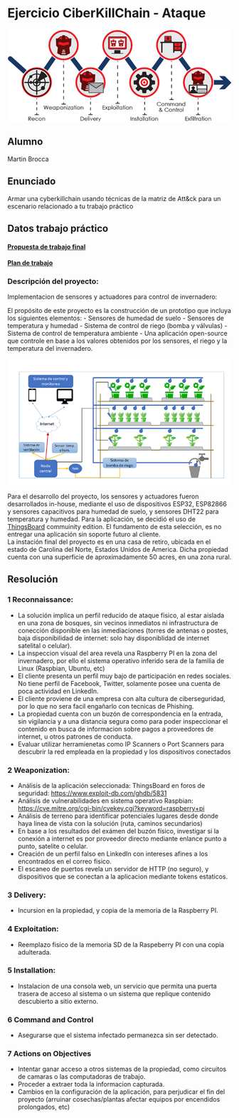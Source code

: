 # Ejercicio CiberKillChain - Ataque

![Ciberkill](../img/../../img/ciberkill.png)

## Alumno

Martin Brocca

## Enunciado

Armar una cyberkillchain usando técnicas de la matriz de Att&ck para un escenario relacionado a tu trabajo práctico


## Datos trabajo práctico

#### [Propuesta de trabajo final](https://docs.google.com/document/d/1sbXMk3ynrQVnPDheI14GM2cibfvLnz5RpoOarvGw55Y/edit?usp=share_link) <br>
#### [Plan de trabajo](https://drive.google.com/file/d/19m_MMk9k9c2oOyLUuq17myVeACkiVvn_/view?usp=share_link) <br>

### Descripción del proyecto:

Implementacion de sensores y actuadores para control de invernadero:

El propósito de este proyecto es la construcción de un prototipo que incluya los siguientes elementos:
    - Sensores de humedad de suelo
    - Sensores de temperatura y humedad
    - Sistema de control de riego (bomba y válvulas)
    - Sistema de control de temperatura ambiente
    - Una aplicación open-source que controle en base a los valores obtenidos por los sensores, el riego y la temperatura del invernadero.  <br>
  
![DiagramaDeBloques](../img/../../img/Fig2.png) <br>

Para el desarrollo del proyecto, los sensores y actuadores fueron desarrollados in-house, mediante el uso de dispositivos ESP32, ESP82866 y sensores capacitivos para humedad de suelo, y sensores DHT22 para temperatura y humedad.
Para la aplicación, se decidió el uso de [ThingsBoard](https://thingsboard.io/) commuinity edition. 
El fundamento de esta selección, es no entregar una aplicación sin soporte futuro al cliente. <br>
La instación final del proyecto es en una casa de retiro, ubicada en el estado de Carolina del Norte, Estados Unidos de America. Dicha propiedad cuenta con una superficie de aproximadamente 50 acres, en una zona rural. <br>
## Resolución<br>

### 1 Reconnaissance:<br>
- La solución implica un perfil reducido de ataque fisico, al estar aislada en una zona de bosques, sin vecinos inmediatos ni infrastructura de conección disponible en las inmediaciones (torres de antenas o postes, baja disponibilidad de internet: solo hay disponiblidad de internet satelital o celular). <br>
- La inspeccion visual del area revela una  Raspberry PI en la zona del invernadero, por ello el sistema operativo inferido sera de la familia de Linux (Raspbian, Ubuntu, etc)<br>
- El cliente presenta un perfil muy bajo de participación en redes sociales. No tiene perfil de Facebook, Twitter, solamente posee una cuenta de poca actividad en LinkedIn.<br>
- El cliente proviene de una empresa con alta cultura de ciberseguridad, por lo que no sera facil engañarlo con tecnicas de Phishing. <br>
- La propiedad cuenta con un buzón de correspondencia en la entrada, sin vigilancia y a una distancia segura como para poder inspeccionar el contenido en busca de informacion sobre pagos a proveedores de internet, u otros patrones de conducta. <br>
- Evaluar utilizar herramienetas como IP Scanners o Port Scanners para descubrir la red empleada en la propiedad y los dispositivos conectados<br>



### 2 Weaponization:<br>
- Análisis de la aplicación seleccionada: ThingsBoard en foros de seguridad: https://www.exploit-db.com/ghdb/5831<br>
- Análisis de vulnerabilidades en sistema operativo Raspbian: https://cve.mitre.org/cgi-bin/cvekey.cgi?keyword=raspberry+pi<br>
- Análisis de terreno para identificar potenciales lugares desde donde haya linea de vista con la solución (ruta, caminos secundarios)<br>
- En base a los resultados del exámen del buzón físico, investigar si la conexión a internet es por proveedor directo mediante enlance punto a punto, satelite o celular.<br>
- Creación de un perfil falso en LinkedIn con intereses afines a los encontrados en el correo fisico.<br>
- El escaneo de puertos revela un servidor de HTTP (no seguro), y dispositivos que se conectan a la aplicacion mediante tokens estaticos.<br>
    
### 3 Delivery:<br>
- Incursion en la propiedad, y copia de la memoria de la Raspberry PI.


### 4 Exploitation:<br>
- Reemplazo fisico de la memoria SD de la Raspeberry PI con una copia adulterada.<br>

### 5 Installation:<br>
- Instalacion de una consola web, un servicio que permita una puerta trasera de acceso al sistema o un sistema que replique contenido descubierto a sitio externo.
    

### 6 Command and Control<br>
- Asegurarse que el sistema infectado permanezca sin ser detectado.


### 7 Actions on Objectives<br>
- Intentar ganar acceso a otros sistemas de la propiedad, como circuitos de camaras o las computadoras de trabajo.<br>
- Proceder a extraer toda la informacion capturada.<br>
- Cambios en la configuración de la aplicación, para perjudicar el fin del proyecto (arruinar cosechas/plantas afectar equipos por encendidos prolongados, etc)<br>


